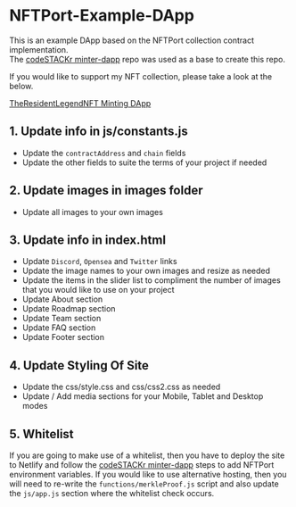 # NFTPort-Example-DApp
This is an example DApp based on the NFTPort collection contract implementation.</br>
The [codeSTACKr minter-dapp](https://github.com/codeSTACKr/minter-dapp) repo was used as a base to create this repo.

If you would like to support my NFT collection, please take a look at the below.

[TheResidentLegendNFT Minting DApp](https://theresidentlegendnft.xyz/)

## 1. Update info in js/constants.js
- Update the `contractAddress` and `chain` fields
- Update the other fields to suite the terms of your project if needed

## 2. Update images in images folder
- Update all images to your own images

## 3. Update info in index.html
- Update `Discord`, `Opensea` and `Twitter` links
- Update the image names to your own images and resize as needed
- Update the items in the slider list to compliment the number of images that you would like to use on your project
- Update About section
- Update Roadmap section
- Update Team section
- Update FAQ section
- Update Footer section

## 4. Update Styling Of Site
- Update the css/style.css and css/css2.css as needed
- Update / Add media sections for your Mobile, Tablet and Desktop modes

## 5. Whitelist
If you are going to make use of a whitelist, then you have to deploy the site to Netlify and follow the [codeSTACKr minter-dapp](https://github.com/codeSTACKr/minter-dapp) steps to add NFTPort environment variables. If you would like to use alternative hosting, then you will need to re-write the `functions/merkleProof.js` script and also update the `js/app.js` section where the whitelist check occurs.

